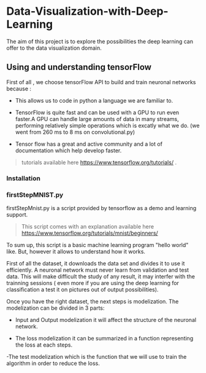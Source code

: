 # Data-Visualization-with-Deep-Learning

The aim of this project is to explore the possibilities the deep learning can offer to the data visualization domain.

## Using and understanding tensorFlow 

First of all , we choose tensorFlow API to build and train neuronal networks because :

  - This allows us to code in python a language we are familiar to.

  - TensorFlow is quite fast and can be used with a GPU to run even faster.A GPU can handle large amounts of data in many streams, performing relatively simple operations which is excatly what we do. (we went from 260 ms to 8 ms on convolutional.py)

  - Tensor flow has a great and active community and a lot of documentation which help develop faster.
 
 > tutorials available here https://www.tensorflow.org/tutorials/ .

### Installation

### firstStepMNIST.py

firstStepMnist.py is a script provided by tensorflow as a demo  and learning support.
   > This script comes with an explanation available here https://www.tensorflow.org/tutorials/mnist/beginners/
 
 To sum up, this script is a basic machine learning program "hello world" like. But, however it allows to understand how 
it works.

First of all the dataset, it downloads the data set and divides it to use it efficiently. A neuronal network must never learn from validation and test data. This will make difficult the study of any result, it may interfer with the trainning sessions ( even more if you are using the deep learning for classification a test it on pictures out of output possibilities).

  Once you have the right dataset, the next steps is modelization. The modelization can be divided in 3 parts:
  
  - Input and Output modelization it will affect the structure of the neuronal network.
  
  - The loss modelization it can be summarized in a function representing the loss at each steps.
  
  -The test modelization which is the function that we will use to train the algorithm in order to reduce the loss.


